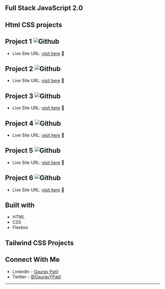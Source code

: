 ## Full Stack JavaScript 2.0
## Html CSS projects

## Project 1 ![Github](https://github.com/GauravPatil301/FSJS2/tree/main/HTMLandCSSassignment/Week03/Project%2001)
- Live Site URL: [visit here](https://seo-master-p1.netlify.app/) :rocket:

## Project 2 ![Github](https://github.com/GauravPatil301/FSJS2/tree/main/HTMLandCSSassignment/Week03/Project%2002)
- Live Site URL: [visit here](https://crypto-market-p2.netlify.app/) :rocket:

## Project 3 ![Github](https://github.com/GauravPatil301/FSJS2/tree/main/HTMLandCSSassignment/Week03/Project%2003)
- Live Site URL: [visit here](https://fashion-hub-p3.netlify.app/) :rocket:

## Project 4 ![Github](https://github.com/GauravPatil301/FSJS2/tree/main/HTMLandCSSassignment/Week04/project1)
- Live Site URL: [visit here](https://calm-p4.netlify.app/) :rocket:

## Project 5 ![Github](https://github.com/GauravPatil301/FSJS2/tree/main/HTMLandCSSassignment/Week04/Project2)
- Live Site URL: [visit here](https://medifine-p5.netlify.app/) :rocket:

## Project 6 ![Github](https://github.com/GauravPatil301/FSJS2/tree/main/HTMLandCSSassignment/Week04/Project3)
- Live Site URL: [visit here](https://justice-p6.netlify.app/) :rocket:


## Built with
- HTML
- CSS
- Flexbox

## Tailwind CSS Projects 

## Connect With Me
- Linkedin - [Gaurav Patil](https://www.linkedin.com/in/gaurav-patil301/)
- Twitter - [@GauravYPatil](https://twitter.com/GauravYPatil)

---

